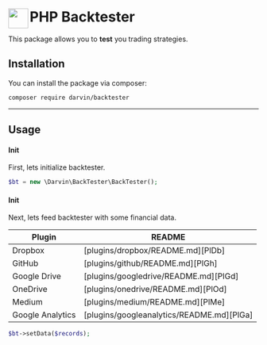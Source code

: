 <h1>
    <img align="left" align="bottom" width="40" height="40" src="resources/images/icons/icon.png" />
    PHP Backtester
</h1>

This package allows you to **test** you trading strategies. 

## Installation

You can install the package via composer:

```bash
composer require darvin/backtester
```

---
## Usage

#### Init
First, lets initialize backtester.

```php
$bt = new \Darvin\BackTester\BackTester();
```

#### Init
Next, lets feed backtester with some financial data.

| Plugin | README |
| ------ | ------ |
| Dropbox | [plugins/dropbox/README.md][PlDb] |
| GitHub | [plugins/github/README.md][PlGh] |
| Google Drive | [plugins/googledrive/README.md][PlGd] |
| OneDrive | [plugins/onedrive/README.md][PlOd] |
| Medium | [plugins/medium/README.md][PlMe] |
| Google Analytics | [plugins/googleanalytics/README.md][PlGa] |

```php
$bt->setData($records);
```



